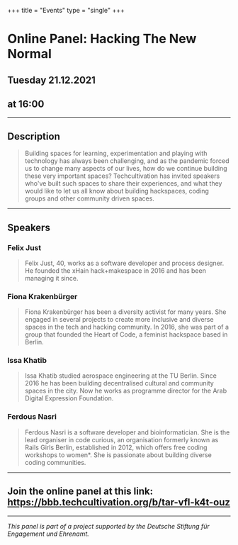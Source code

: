 +++
title = "Events"
type = "single" 
+++
# **Online Panel: Hacking The New Normal**
## **Tuesday** 21.12.2021 
## at **16:00**
--- 
## Description

> Building spaces for learning, experimentation and playing with technology has always been challenging, and as the pandemic forced us to change many aspects of our lives, how do we continue building these very important spaces? Techcultivation has invited speakers who've built such spaces to share their experiences, and what they would like to let us all know about building hackspaces, coding groups and other community driven spaces. 
--- 

## Speakers

### **Felix Just**
> Felix Just, 40, works as a software developer and process designer. He founded the xHain hack+makespace in 2016 and has been managing it since.
### **Fiona Krakenbürger**
> Fiona Krakenbürger has been a diversity activist for many years. She engaged in several projects to create more inclusive and diverse spaces in the tech and hacking community. In 2016, she was part of a group that founded the Heart of Code, a feminist hackspace based in Berlin. 
### **Issa Khatib**
> Issa Khatib studied aerospace engineering at the TU Berlin. Since 2016 he has been building decentralised cultural and community spaces in the city. Now he works as programme director for the Arab Digital Expression Foundation.
### **Ferdous Nasri**
> Ferdous Nasri is a software developer and bioinformatician. She is the lead organiser in code curious, an organisation formerly known as Rails Girls Berlin, established in 2012, which offers free coding workshops to women*. She is passionate about building diverse coding communities.
---

## **Join the online panel at this link:** https://bbb.techcultivation.org/b/tar-vfl-k4t-ouz

---

*This panel is part of a project supported by the Deutsche Stiftung für Engagement und Ehrenamt.*
